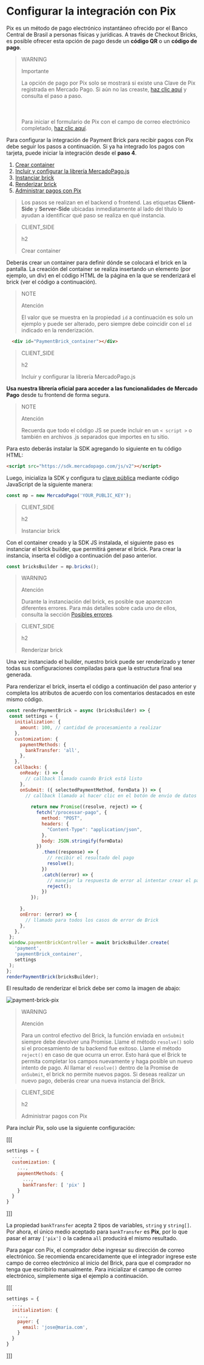 # Configurar la integración con Pix

Pix es un método de pago electrónico instantáneo ofrecido por el Banco Central de Brasil a personas físicas y jurídicas. A través de Checkout Bricks, es posible ofrecer esta opción de pago desde un **código QR** o un **código de pago**.

> WARNING
>
> Importante
> 
> La opción de pago por Pix solo se mostrará si existe una Clave de Pix registrada en Mercado Pago. Si aún no las creaste, [haz clic aquí](https://www.youtube.com/watch?v=60tApKYVnkA) y consulta el paso a paso. <br/></br>
> <br/></br>
> Para iniciar el formulario de Pix con el campo de correo electrónico completado, [haz clic aquí](/developers/es/docs/checkout-bricks/payment-brick/additional-customization/initialize-data-on-the-bricks).

Para configurar la integración de Payment Brick para recibir pagos con Pix debe seguir los pasos a continuación. Si ya ha integrado los pagos con tarjeta, puede iniciar la integración desde el **paso 4**.

1. [Crear container](#bookmark_crear_container)
2. [Incluir y configurar la librería MercadoPago.js](#bookmark_incluir_y_configurar_la_librería_mercadopago.js)
3. [Instanciar brick](#bookmark_instanciar_brick)
4. [Renderizar brick](#bookmark_renderizar_brick)
5. [Administrar pagos con Pix](#bookmark_administrar_pagos_con_pix)

> Los pasos se realizan en el backend o frontend. Las etiquetas **Client-Side** y **Server-Side** ubicadas inmediatamente al lado del título lo ayudan a identificar qué paso se realiza en qué instancia.

> CLIENT_SIDE
>
> h2
>
> Crear container

Deberás crear un container para definir dónde se colocará el brick en la pantalla. La creación del container se realiza insertando un elemento (por ejemplo, un div) en el código HTML de la página en la que se renderizará el brick (ver el código a continuación).

> NOTE
>
> Atención
>
> El valor que se muestra en la propiedad `id` a continuación es solo un ejemplo y puede ser alterado, pero siempre debe coincidir con el `id` indicado en la renderización.

```html
  <div id="PaymentBrick_container"></div>
```

> CLIENT_SIDE
>
> h2
>
> Incluir y configurar la librería MercadoPago.js

**Usa nuestra librería oficial para acceder a las funcionalidades de Mercado Pago** desde tu frontend de forma segura.

> NOTE
>
> Atención
>
> Recuerda que todo el código JS se puede incluir en un `< script >` o también en archivos .js separados que importes en tu sitio.

Para esto deberás instalar la SDK agregando lo siguiente en tu código HTML:

```html
<script src="https://sdk.mercadopago.com/js/v2"></script>
```

Luego, inicializa la SDK y configura tu [clave pública](/developers/es/guides/additional-content/credentials/credentials) mediante código JavaScript de la siguiente manera:

```javascript
const mp = new MercadoPago('YOUR_PUBLIC_KEY');
```

> CLIENT_SIDE
>
> h2
>
> Instanciar brick

Con el container creado y la SDK JS instalada, el siguiente paso es instanciar el brick builder, que permitirá generar el brick. Para crear la instancia, inserta el código a continuación del paso anterior.

```javascript
const bricksBuilder = mp.bricks();
```

> WARNING
>
> Atención
>
> Durante la instanciación del brick, es posible que aparezcan diferentes errores. Para más detalles sobre cada uno de ellos, consulta la sección [Posibles errores](/developers/es/docs/checkout-bricks/additional-content/possible-errors).

> CLIENT_SIDE
>
> h2
>
> Renderizar brick

Una vez instanciado el builder, nuestro brick puede ser renderizado y tener todas sus configuraciones compiladas para que la estructura final sea generada.

Para renderizar el brick, inserta el código a continuación del paso anterior y completa los atributos de acuerdo con los comentarios destacados en este mismo código.

```javascript
const renderPaymentBrick = async (bricksBuilder) => {
 const settings = {
   initialization: {
     amount: 100, // cantidad de procesamiento a realizar
   },
   customization: {
     paymentMethods: {
       bankTransfer: 'all',
     },
   },
   callbacks: {
     onReady: () => {
       // callback llamado cuando Brick está listo
     },
     onSubmit: ({ selectedPaymentMethod, formData }) => {
       // callback llamado al hacer clic en el botón de envío de datos
      
         return new Promise((resolve, reject) => {
           fetch("/processar-pago", {
             method: "POST",
             headers: {
               "Content-Type": "application/json",
             },
             body: JSON.stringify(formData)
           })
             .then((response) => {
               // recibir el resultado del pago
               resolve();
             })
             .catch((error) => {
               // manejar la respuesta de error al intentar crear el pago
               reject();
             })
         });
       
     },
     onError: (error) => {
       // llamado para todos los casos de error de Brick
     },
   },
 };
 window.paymentBrickController = await bricksBuilder.create(
   'payment',
   'paymentBrick_container',
   settings
 );
};
renderPaymentBrick(bricksBuilder);
```

El resultado de renderizar el brick debe ser como la imagen de abajo:

![payment-brick-pix](checkout-bricks/payment-brick-pix-es.png)

> WARNING
>
> Atención
>
> Para un control efectivo del Brick, la función enviada en `onSubmit` siempre debe devolver una Promise. Llame el método `resolve()` solo si el procesamiento de tu backend fue exitoso. Llame el método `reject()` en caso de que ocurra un error. Esto hará que el Brick te permita completar los campos nuevamente y haga posible un nuevo intento de pago. Al llamar el `resolve()` dentro de la Promise de `onSubmit`, el brick no permite nuevos pagos. Si deseas realizar un nuevo pago, deberás crear una nueva instancia del Brick.

> CLIENT_SIDE 
>
> h2
>
> Administrar pagos con Pix

Para incluir Pix, solo use la siguiente configuración:

[[[
```Javascript
settings = {
  ...,
  customization: {
    ...,
    paymentMethods: {
      ...,
      bankTransfer: [ 'pix' ]
    }
  }
}
```
]]]

La propiedad `bankTransfer` acepta 2 tipos de variables, `string` y `string[]`. Por ahora, el único medio aceptado para `bankTransfer` es **Pix**, por lo que pasar el array `['pix']` o la cadena `all` producirá el mismo resultado.

Para pagar con Pix, el comprador debe ingresar su dirección de correo electrónico. Se recomienda encarecidamente que el integrador ingrese este campo de correo electrónico al inicio del Brick, para que el comprador no tenga que escribirlo manualmente. Para inicializar el campo de correo electrónico, simplemente siga el ejemplo a continuación.

[[[
```Javascript
settings = {
  ...,
  initialization: {
    ...,
    payer: {
      email: 'jose@maria.com',
    }
  }
}
```
]]]